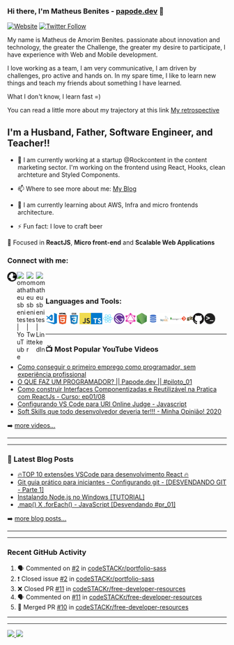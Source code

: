 ### Hi there, I'm Matheus Benites - [papode.dev][website] 👋

[![Website](https://img.shields.io/website?label=papode.dev&style=for-the-badge&url=https%3A%2F%2Fpapode.dev)](https://papode.dev)
[![Twitter Follow](https://img.shields.io/twitter/follow/omatheusbenites?color=1DA1F2&logo=twitter&style=for-the-badge)](https://twitter.com/intent/follow?original_referer=https%3A%2F%2Fgithub.com%2Fomatheusbenites&screen_name=omatheusbenites)

My name is Matheus de Amorim Benites. passionate about innovation and technology, the greater the Challenge, the greater my desire to participate, I have experience with Web and Mobile development.

I love working as a team, I am very communicative, I am driven by challenges, pro active and hands on. In my spare time, I like to learn new things and teach my friends about something I have learned.

What I don't know, I learn fast =)

You can read a little more about my trajectory at this link [My retrospective](https://papode.dev/minha-retrospectiva-2019/)

## I'm a Husband, Father, Software Engineer, and Teacher!!

- 🔭
I am currently working at a startup @Rockcontent in the content marketing sector.
I'm working on the frontend using React, Hooks, clean archteture and Styled Components.

- 📫 
Where to see more about me: [My Blog](https://papode.dev/)

- 🌱 
I am currently learning about AWS, Infra and micro frontends architecture.

- ⚡ Fun fact: I love to craft beer

🎯 Focused in <b>ReactJS</b>, <b>Micro front-end</b> and <b>Scalable Web Applications</b>

### Connect with me:

[<img align="left" alt="papode.dev" width="22px" src="https://raw.githubusercontent.com/iconic/open-iconic/master/svg/globe.svg" />][website]
[<img align="left" alt="omatheusbenites | YouTube" width="22px" src="https://cdn.jsdelivr.net/npm/simple-icons@v3/icons/youtube.svg" />][youtube]
[<img align="left" alt="omatheusbenites | Twitter" width="22px" src="https://cdn.jsdelivr.net/npm/simple-icons@v3/icons/twitter.svg" />][twitter]
[<img align="left" alt="omatheusbenites | LinkedIn" width="22px" src="https://cdn.jsdelivr.net/npm/simple-icons@v3/icons/linkedin.svg" />][linkedin]

<br/>
<br/>

### Languages and Tools:
[<img align="left" alt="Visual Studio Code" width="26px" src="https://raw.githubusercontent.com/github/explore/80688e429a7d4ef2fca1e82350fe8e3517d3494d/topics/visual-studio-code/visual-studio-code.png" />][youtube]
[<img align="left" alt="HTML5" width="26px" src="https://raw.githubusercontent.com/github/explore/80688e429a7d4ef2fca1e82350fe8e3517d3494d/topics/html/html.png" />][youtube]
[<img align="left" alt="CSS3" width="26px" src="https://raw.githubusercontent.com/github/explore/80688e429a7d4ef2fca1e82350fe8e3517d3494d/topics/css/css.png" />][youtube]
[<img align="left" alt="JavaScript" width="26px" src="https://raw.githubusercontent.com/github/explore/80688e429a7d4ef2fca1e82350fe8e3517d3494d/topics/javascript/javascript.png" />][youtube]
[<img align="left" alt="Typescript" width="26px" src="https://raw.githubusercontent.com/github/explore/80688e429a7d4ef2fca1e82350fe8e3517d3494d/topics/typescript/typescript.png" />][youtube]
[<img align="left" alt="React" width="26px" src="https://raw.githubusercontent.com/github/explore/80688e429a7d4ef2fca1e82350fe8e3517d3494d/topics/react/react.png" />][youtube]
[<img align="left" alt="Gatsby" width="26px" src="https://raw.githubusercontent.com/github/explore/e94815998e4e0713912fed477a1f346ec04c3da2/topics/gatsby/gatsby.png" />][youtube]
[<img align="left" alt="GraphQL" width="26px" src="https://raw.githubusercontent.com/github/explore/80688e429a7d4ef2fca1e82350fe8e3517d3494d/topics/graphql/graphql.png" />][youtube]
[<img align="left" alt="Node.js" width="26px" src="https://raw.githubusercontent.com/github/explore/80688e429a7d4ef2fca1e82350fe8e3517d3494d/topics/nodejs/nodejs.png" />][youtube]
[<img align="left" alt="SQL" width="26px" src="https://raw.githubusercontent.com/github/explore/80688e429a7d4ef2fca1e82350fe8e3517d3494d/topics/sql/sql.png" />][youtube]
[<img align="left" alt="MySQL" width="26px" src="https://raw.githubusercontent.com/github/explore/80688e429a7d4ef2fca1e82350fe8e3517d3494d/topics/mysql/mysql.png" />][youtube]
[<img align="left" alt="MongoDB" width="26px" src="https://raw.githubusercontent.com/github/explore/80688e429a7d4ef2fca1e82350fe8e3517d3494d/topics/mongodb/mongodb.png" />][youtube]
[<img align="left" alt="Git" width="26px" src="https://raw.githubusercontent.com/github/explore/80688e429a7d4ef2fca1e82350fe8e3517d3494d/topics/git/git.png" />][youtube]
[<img align="left" alt="GitHub" width="26px" src="https://raw.githubusercontent.com/github/explore/78df643247d429f6cc873026c0622819ad797942/topics/github/github.png" />][youtube]
[<img align="left" alt="Terminal" width="26px" src="https://raw.githubusercontent.com/github/explore/80688e429a7d4ef2fca1e82350fe8e3517d3494d/topics/terminal/terminal.png" />][youtube]

<br />
<br />

---

### 📺 Most Popular YouTube Videos

<!-- YOUTUBE:START -->
- [Como conseguir o primeiro emprego como programador, sem experiência profissional](https://www.youtube.com/watch?v=IzvW8Po6pow)
- [O QUE FAZ UM PROGRAMADOR? || Papode.dev || #piloto_01](https://youtube.com/watch?v=ejXtcP81F4c)
- [Como construir Interfaces Componentizadas e Reutilizável na Pratica com ReactJs - Curso: ep01/08](https://www.youtube.com/watch?v=F1HqLD6TgCw)
- [Configurando VS Code para URI Online Judge - Javascript](https://www.youtube.com/watch?v=Ye3l8kTjOM0)
- [Soft Skills que todo desenvolvedor deveria ter!!! - Minha Opinião! 2020](https://www.youtube.com/watch?v=7W2sjfMLrfA)
<!-- YOUTUBE:END -->

➡️ [more videos...][youtube]

---

---

### 📕 Latest Blog Posts

<!-- BLOG-POST-LIST:START -->
- [🔥TOP 10 extensões VSCode para desenvolvimento React 🔥](https://papode.dev/%F0%9F%94%A5top-10-extens%C3%B5es-vscode-para-desenvolvimento-react-%F0%9F%94%A5/)
- [Git guia prático para iniciantes - Configurando git - [DESVENDANDO GIT - Parte 1]](https://papode.dev/git-guia-pr%C3%A1tico-para-iniciantes-b%C3%A1sico-desvendando-git/)
- [Instalando Node.js no Windows [TUTORIAL]](https://papode.dev/instalando-node-js-no-windows-tutorial/)
- [.map() X .forEach() - JavaScript [Desvendando #pr_01]](https://papode.dev/map-x-foreach-javascript-desvendando-pr_01/)
<!-- BLOG-POST-LIST:END -->

➡️ [more blog posts...][website]

---

--- 
### Recent GitHub Activity

<!--START_SECTION:activity-->
1. 🗣 Commented on [#2](https://github.com/codeSTACKr/portfolio-sass/issues/2) in [codeSTACKr/portfolio-sass](https://github.com/codeSTACKr/portfolio-sass)
2. ❗️ Closed issue [#2](https://github.com/codeSTACKr/portfolio-sass/issues/2) in [codeSTACKr/portfolio-sass](https://github.com/codeSTACKr/portfolio-sass)
3. ❌ Closed PR [#11](https://github.com/codeSTACKr/free-developer-resources/pull/11) in [codeSTACKr/free-developer-resources](https://github.com/codeSTACKr/free-developer-resources)
4. 🗣 Commented on [#11](https://github.com/codeSTACKr/free-developer-resources/issues/11) in [codeSTACKr/free-developer-resources](https://github.com/codeSTACKr/free-developer-resources)
5. 🎉 Merged PR [#10](https://github.com/codeSTACKr/free-developer-resources/pull/10) in [codeSTACKr/free-developer-resources](https://github.com/codeSTACKr/free-developer-resources)
<!--END_SECTION:activity-->

---

---
<div>
  <a href="https://github.com/benits">
  <img height="180em" src="https://github-readme-stats.vercel.app/api?username=benits&show_icons=true&theme=tokyonight&include_all_commits=true&count_private=true"/>
  <img height="180em" src="https://github-readme-stats.vercel.app/api/top-langs/?username=benits&layout=compact&langs_count=7&theme=tokyonight"/>
</div>


[website]: https://papode.dev
[twitter]: https://twitter.com/omatheusbenites
[youtube]: https://youtube.com/omatheusbenites
[instagram]: https://instagram.com/omatheusbenites
[linkedin]: https://linkedin.com/in/omatheusbenites
